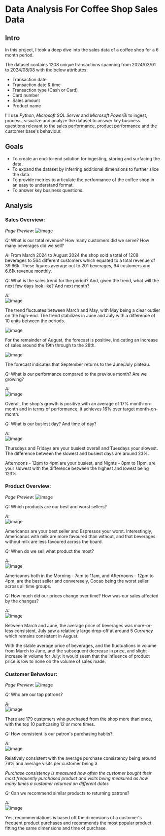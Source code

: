 # **Data Analysis For Coffee Shop Sales Data**

## Intro
In this project, I took a deep dive into the sales data of a coffee shop for a 6 month period.

The dataset contains 1208 unique transactions spanning from 2024/03/01 to 2024/08/08 with the below attributes:
  * Transaction date
  * Transaction date & time
  * Transaction type (Cash or Card)
  * Card number
  * Sales amount
  * Product name

I'll use _Python_, _Microsoft SQL Server_ and _Microsoft PowerBI_ to ingest, process, visualize and analyze the dataset to answer key business questions relevant to the sales performance, product performance and the customer base's behaviour.

## Goals
  * To create an end-to-end solution for ingesting, storing and surfacing the data.
  * To expand the dataset by inferring additional dimensions to further slice the data.
  * To provide metrics to articulate the performance of the coffee shop in an easy to understand format.
  * To answer key business questions.
   
## Analysis
 ### Sales Overview:
 
  *Page Preview:*
   ![image](https://github.com/user-attachments/assets/e5f5b18b-8c22-436a-8370-819e1768c3e6)

   *Q:* What is our total revenue? How many customers did we serve? How many beverages did we sell?

   *A:* From March 2024 to August 2024 the shop sold a total of 1208 beverages to 564 different customers which equated to a total revenue of 39.66k. These figures average out to 201 beverages, 94 customers and 6.61k revenue monthly.

   *Q:* What is the sales trend for the period? And, given the trend, what will the next few days look like? And next month?

   *A:*  
   ![image](https://github.com/user-attachments/assets/0f01494e-4fb1-4633-a67b-d9a8fbb44052)

   The trend fluctuates between March and May, with May being a clear outlier on the high-end. The trend stabilizes in June and July with a difference of 10 units between the periods.

   ![image](https://github.com/user-attachments/assets/c02b4e24-838b-401e-91e1-8331361452ee)

   For the remainder of August, the forecast is positive, indicating an increase of sales around the 19th through to the 28th.

   ![image](https://github.com/user-attachments/assets/18766d72-aee3-40fd-864b-39ee03aa171a)

   The forecast indicates that September returns to the June/July plateau.

   *Q:* What is our performance compared to the previous month? Are we growing?

   *A:*  
   ![image](https://github.com/user-attachments/assets/32da1d12-c9e1-49ee-9ed2-b650a63e895a)

   Overall, the shop's growth is positive with an average of 17% month-on-month and in terms of performance, it achieves 16% over target month-on-month.

   *Q:* What is our busiest day? And time of day?

   *A:*  
   ![image](https://github.com/user-attachments/assets/ce999c2f-9a38-46b5-a59e-68646ced7594)

   Thursdays and Fridays are your busiest overall and Tuesdays your slowest. The difference between the slowest and busiest days are around 23%.

   Afternoons - 12pm to 4pm are your busiest, and Nights - 8pm to 11pm, are your slowest with the difference between the highest and lowest being 123%

 ### Product Overview:
  *Page Preview:*
   ![image](https://github.com/user-attachments/assets/86022476-8923-4bf5-a645-5fa499a61c2b)

   *Q:* Which products are our best and worst sellers?

   *A:*  
   ![image](https://github.com/user-attachments/assets/bc02747d-a18e-4ce3-9594-c8cc59c74bbf)

   Americanos are your best seller and Espressos your worst. Interestingly, Americanos with milk are more favoured than without, and that beverages without milk are less favoured across the board.

   *Q:* When do we sell what product the most?

   *A:*  
   ![image](https://github.com/user-attachments/assets/67c7f30d-577f-48fa-9d42-a9d7e66a8350)

   Americanos both in the Morning - 7am to 11am, and Afternoons - 12pm to 4pm, are the best seller and converesely, Cocao being the worst seller across all time groups.

   *Q:* How much did our prices change over time? How was our sales affected by the changes?

   *A:*  
   ![image](https://github.com/user-attachments/assets/5539a58d-ff46-41f9-a678-9d01a934d924)

   Between March and June, the average price of beverages was more-or-less consistent, July saw a relatively large drop-off at around 5 _Currency_ which remains consistent in August.

   With the stable average price of beverages, and the fluctuations in volume from March to June, and the subsequent decrease in price, and slight increase in volume for July: it would seem that the influence of product price is low to none on the volume of sales made.

 ### Customer Behaviour:
  *Page Preview:*
   ![image](https://github.com/user-attachments/assets/81fb64fe-8e89-4be2-92ce-0a2c8efb5af8)

   *Q:* Who are our top patrons?

   *A:*  
   ![image](https://github.com/user-attachments/assets/27eb2fc4-5f32-4fab-ac3d-d69298bbcff7)

   There are 179 customers who purchased from the shop more than once, with the top 10 purhcasing 12 or more times.

   *Q:* How consistent is our patron's purchasing habits?

   *A:*  
   ![image](https://github.com/user-attachments/assets/5cc6cb6e-e38f-4ed3-b8e7-89036a84ef97)

   Relatively consistent with the average purchase consistency being around 76% and average visits per customer being 3

   *_Purchase consistency is measured how often the customer bought their most frequently purchased product and visits being measured as how many times a customer returned on different dates_*

   *Q:* Can we recommend similar products to returning patrons?

   *A:*  
   ![image](https://github.com/user-attachments/assets/18214214-4b3b-4503-b235-355d236be102)

   Yes, recommendations is based off the dimensions of a customer's frequent product purchases and recommends the most popular product fitting the same dimensions and time of purchase.
 
